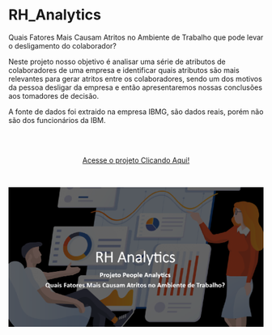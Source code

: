 # RH_Analytics
Quais Fatores Mais Causam Atritos no Ambiente de Trabalho que pode levar o desligamento do colaborador?

Neste projeto nosso objetivo é analisar uma série de atributos de colaboradores de uma empresa e identificar quais atributos são mais relevantes para gerar atritos entre os colaboradores, sendo um dos motivos da pessoa desligar da empresa e então apresentaremos nossas conclusões aos tomadores de decisão.


A fonte de dados foi extraido na empresa IBMG, são dados reais, porém não são dos funcionários da IBM.

<br/>
<br/>

<p align="center"><a href="https://wenceslau93.github.io/RH_Analytics/">Acesse o projeto Clicando Aqui!</a></p>

<br/>

<p align="center">
<img src="https://github.com/Wenceslau93/RH_Analytics/blob/main/RH.PNG" alt="some text">
</center></p>
